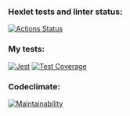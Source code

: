 ### Hexlet tests and linter status:
[![Actions Status](https://github.com/smirnov-vv/backend-project-6/workflows/hexlet-check/badge.svg)](https://github.com/smirnov-vv/backend-project-6/actions)

### My tests:
[![Jest](https://github.com/smirnov-vv/backend-project-6/actions/workflows/nodejs.yml/badge.svg?event=push)](https://github.com/smirnov-vv/backend-project-6/actions/workflows/nodejs.yml)
[![Test Coverage](https://api.codeclimate.com/v1/badges/a33ead6899239d357eaa/test_coverage)](https://codeclimate.com/github/smirnov-vv/backend-project-6/test_coverage)

### Codeclimate:
[![Maintainability](https://api.codeclimate.com/v1/badges/a33ead6899239d357eaa/maintainability)](https://codeclimate.com/github/smirnov-vv/backend-project-6/maintainability)